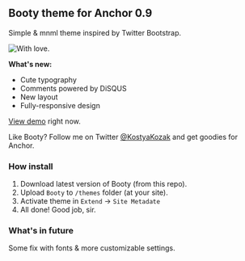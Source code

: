 ﻿## Booty theme for Anchor 0.9

Simple & mnml theme inspired by Twitter Bootstrap. 

![With love.](http://cl.ly/image/2H013f2L0V1v/Image.jpg)

**What's new:**

* Cute typography
* Comments powered by DiSQUS
* New layout
* Fully-responsive design

[View demo](http://a.tehtalk.ru/booty/) right now.

Like Booty? Follow me on Twitter [@KostyaKozak](http://twitter.com/kostyakozak) and get goodies for Anchor.

### How install

1. Download latest version of Booty (from this repo).
2. Upload `Booty` to `/themes` folder (at your site).
3. Activate theme in `Extend` → `Site Metadate`
4. All done! Good job, sir.

### What's in future

Some fix with fonts & more customizable settings.